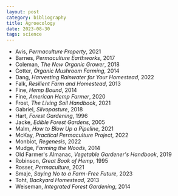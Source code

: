 ```yaml
---
layout: post
category: bibliography
title: Agroecology
date: 2023-08-30
tags: science
---
```


* Avis, *Permaculture Property*, 2021
* Barnes, *Permaculture Earthworks*, 2017
* Coleman, *The New Organic Grower*, 2018
* Cotter, *Organic Mushroom Farming*, 2014
* Dang, *Harvesting Rainwater for Your Homestead*, 2022
* Falk, *Resilient Farm and Homestead*, 2013
* Fine, *Hemp Bound*, 2014
* Fine, *American Hemp Farmer*, 2020
* Frost, *The Living Soil Handbook*, 2021
* Gabriel, *Silvopasture*, 2018
* Hart, *Forest Gardening*, 1996
* Jacke, *Edible Forest Gardens*, 2005
* Malm, *How to Blow Up a Pipeline*, 2021
* McKay, *Practical Permaculture Project*, 2022
* Monbiot, *Regenesis*, 2022
* Mudge, *Farming the Woods*, 2014
* Old Farmer's Almanac, *Vegetable Gardener's Handbook*, 2019
* Robinson, *Great Book of Hemp*, 1995
* Rosser, *Permaculture*, 2021
* Smaje, *Saying No to a Farm-Free Future*, 2023
* Toht, *Backyard Homestead*, 2013
* Weiseman, *Integrated Forest Gardening*, 2014
